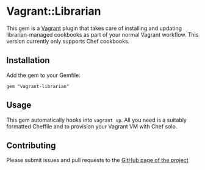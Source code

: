 # Vagrant::Librarian

This gem is a [Vagrant](http://vagrantup.com) plugin that takes care of
installing and updating librarian-managed cookbooks as part of your normal
Vagrant workflow. This version currently only supports Chef cookbooks.

## Installation

Add the gem to your Gemfile:

    gem "vagrant-librarian"

## Usage

This gem automatically hooks into `vagrant up`. All you need is a suitably
formatted Cheffile and to provision your Vagrant VM with Chef solo.

## Contributing

Please submit issues and pull requests to the [GitHub page of the
project](https://github.com/thegcat/vagrant-librarian)
